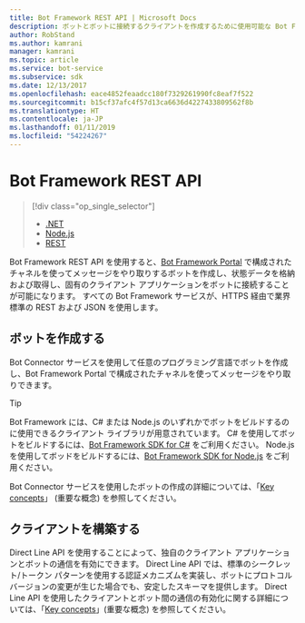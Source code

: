 ```yaml
---
title: Bot Framework REST API | Microsoft Docs
description: ボットとボットに接続するクライアントを作成するために使用可能な Bot Framework REST API の概要について説明します。
author: RobStand
ms.author: kamrani
manager: kamrani
ms.topic: article
ms.service: bot-service
ms.subservice: sdk
ms.date: 12/13/2017
ms.openlocfilehash: eace4852feaadcc180f7329261990fc8eaf7f522
ms.sourcegitcommit: b15cf37afc4f57d13ca6636d4227433809562f8b
ms.translationtype: HT
ms.contentlocale: ja-JP
ms.lasthandoff: 01/11/2019
ms.locfileid: "54224267"
---
```

# <a name="bot-framework-rest-apis"></a>Bot Framework REST API
> [!div class="op_single_selector"]
> - [.NET](../dotnet/bot-builder-dotnet-overview.md)
> - [Node.js](../nodejs/bot-builder-nodejs-overview.md)
> - [REST](../rest-api/bot-framework-rest-overview.md)

Bot Framework REST API を使用すると、<a href="https://dev.botframework.com/" target="_blank">Bot Framework Portal</a> で構成されたチャネルを使ってメッセージをやり取りするボットを作成し、状態データを格納および取得し、固有のクライアント アプリケーションをボットに接続することが可能になります。 すべての Bot Framework サービスが、HTTPS 経由で業界標準の REST および JSON を使用します。

## <a name="build-a-bot"></a>ボットを作成する

Bot Connector サービスを使用して任意のプログラミング言語でボットを作成し、Bot Framework Portal で構成されたチャネルを使ってメッセージをやり取りできます。 

> [!TIP]
> Bot Framework には、C# または Node.js のいずれかでボットをビルドするのに使用できるクライアント ライブラリが用意されています。 C# を使用してボットをビルドするには、[Bot Framework SDK for C#](../dotnet/bot-builder-dotnet-overview.md) をご利用ください。 Node.js を使用してボッドをビルドするには、[Bot Framework SDK for Node.js](../nodejs/index.md) をご利用ください。 

Bot Connector サービスを使用したボットの作成の詳細については、「[Key concepts](bot-framework-rest-connector-concepts.md)」 (重要な概念) を参照してください。

## <a name="build-a-client"></a>クライアントを構築する

Direct Line API を使用することによって、独自のクライアント アプリケーションとボットの通信を有効にできます。 Direct Line API では、標準のシークレット/トークン パターンを使用する認証メカニズムを実装し、ボットにプロトコル バージョンの変更が生じた場合でも、安定したスキーマを提供します。 Direct Line API を使用したクライアントとボット間の通信の有効化に関する詳細については、「[Key concepts](bot-framework-rest-direct-line-3-0-concepts.md)」(重要な概念) を参照してください。 
